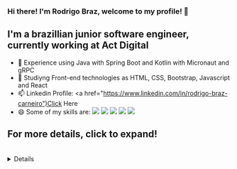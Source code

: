 ### Hi there! I'm Rodrigo Braz, welcome to my profile! 👋

## I'm a brazillian junior software engineer, currently working at Act Digital

- 🔭 Experience using Java with Spring Boot and Kotlin with Micronaut and gRPC
- 🌱 Studiyng Front-end technologies as HTML, CSS, Bootstrap, Javascript and React
- 📫 Linkedin Profile: <a href="https://www.linkedin.com/in/rodrigo-braz-carneiro")Click Here</a>
- 😄 Some of my skills are:
      <img src="https://img.shields.io/badge/Java-%23007396.svg?&style=flat-square&logo=java&logoColor=white" />
      <img src="https://img.shields.io/badge/Spring-6DB33F?style=flat&logo=spring&logoColor=white" />
      <img src="https://img.shields.io/badge/Kotlin-0095D5?&style=flat&logo=kotlin&logoColor=white" />
      <img src="https://img.shields.io/badge/MySQL-00000F?style=flat&logo=mysql&logoColor=white" />
      <img src="https://img.shields.io/badge/Docker-2CA5E0?style=flate&logo=docker&logoColor=white" />

      
      
## For more details, click to expand!
<br>
 
 <details>
      <sumary> <b> My stats on GitHub </b> </sumary>
      
   <br>
   <br>
   <br>
      
   [![Rodrigo github stats](https://github-readme-stats-r4815ov66.vercel.app/api?username=DigoB&theme=radical)](https://github.com/anuraghazra/github-readme-stats)
   <br>
   <br>
   <br>
   [![Top Langs](https://github-readme-stats.vercel.app/api/top-langs/?username=DigoB&layout=compact&theme=radical)](https://github.com/anuraghazra/github-readme-stats)
      
 </details>

<!--
**DigoB/DigoB** is a ✨ _special_ ✨ repository because its `README.md` (this file) appears on your GitHub profile.

 https://img.shields.io/badge/LinkedIn-0077B5?style=for-the-badge&logo=linkedin&logoColor=white

-->
